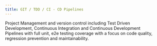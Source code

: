 ```yaml
---
title: GIT / TDD / CI - CD Pipelines
---
```


Project Management and version control including Test Driven Development, Continuous Integration and Continuous Development Pipelines with full unit, e2e testing coverage with a focus on code quality, regression prevention and maintainability.

